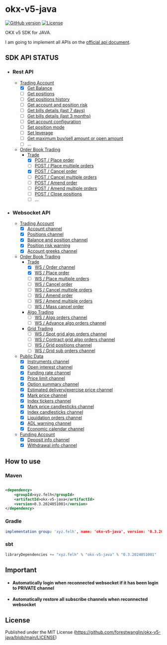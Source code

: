 # okx-v5-java
[![GitHub version](https://img.shields.io/static/v1?label=version&message=v0.3.2024051001&color=blue)](https://github.com/forestwanglin/openai-java)
[![License](https://img.shields.io/static/v1?label=license&message=MIT&color=orange)](https://github.com/forestwanglin/okx-v5-java/blob/main/LICENSE)

OKX v5 SDK for JAVA. 

I am going to implement all APIs on the [official api document](https://www.okx.com/docs-v5/en/#overview).

## SDK API STATUS
- ### Rest API
  - [Trading Account](https://www.okx.com/docs-v5/en/#trading-account-rest-api)
    - [x] [Get Balance](https://www.okx.com/docs-v5/en/#trading-account-rest-api-get-balance)
    - [ ] [Get positions](https://www.okx.com/docs-v5/en/#trading-account-rest-api-get-positions)
    - [ ] [Get positions history](https://www.okx.com/docs-v5/en/#trading-account-rest-api-get-positions-history)
    - [ ] [Get account and position risk](https://www.okx.com/docs-v5/en/#trading-account-rest-api-get-account-and-position-risk)
    - [ ] [Get bills details (last 7 days)](https://www.okx.com/docs-v5/en/#trading-account-rest-api-get-bills-details-last-7-days)
    - [ ] [Get bills details (last 3 months)](https://www.okx.com/docs-v5/en/#trading-account-rest-api-get-bills-details-last-3-months)
    - [ ] [Get account configuration](https://www.okx.com/docs-v5/en/#trading-account-rest-api-get-account-configuration)
    - [ ] [Set position mode](https://www.okx.com/docs-v5/en/#trading-account-rest-api-set-position-mode)
    - [ ] [Set leverage](https://www.okx.com/docs-v5/en/#trading-account-rest-api-set-leverage)
    - [ ] [Get maximum buy/sell amount or open amount](https://www.okx.com/docs-v5/en/#trading-account-rest-api-get-maximum-buy-sell-amount-or-open-amount)
    - [ ] ...
  - [Order Book Trading](https://www.okx.com/docs-v5/en/#order-book-trading)
    - [Trade](https://www.okx.com/docs-v5/en/#order-book-trading-trade)
      - [x] [POST / Place order](https://www.okx.com/docs-v5/en/#order-book-trading-trade-post-place-order)
      - [ ] [POST / Place multiple orders](https://www.okx.com/docs-v5/en/#order-book-trading-trade-post-place-multiple-orders)
      - [x] [POST / Cancel order](https://www.okx.com/docs-v5/en/#order-book-trading-trade-post-cancel-order)
      - [ ] [POST / Cancel multiple orders](https://www.okx.com/docs-v5/en/#order-book-trading-trade-post-cancel-multiple-orders)
      - [ ] [POST / Amend order](https://www.okx.com/docs-v5/en/#order-book-trading-trade-post-amend-order)
      - [ ] [POST / Amend multiple orders](https://www.okx.com/docs-v5/en/#order-book-trading-trade-post-amend-multiple-orders)
      - [ ] [POST / Close positions](https://www.okx.com/docs-v5/en/#order-book-trading-trade-post-close-positions)
      - [ ] ...
- ### Websocket API
  - [Trading Account](https://www.okx.com/docs-v5/zh/#trading-account-websocket)
    - [x] [Account channel](https://www.okx.com/docs-v5/en/#trading-account-websocket-account-channel)
    - [x] [Positions channel](https://www.okx.com/docs-v5/en/#trading-account-websocket-positions-channel)
    - [x] [Balance and position channel](https://www.okx.com/docs-v5/en/#trading-account-websocket-balance-and-position-channel)
    - [x] [Position risk warning](https://www.okx.com/docs-v5/en/#trading-account-websocket-position-risk-warning)
    - [x] [Account greeks channel](https://www.okx.com/docs-v5/en/#trading-account-websocket-account-greeks-channel)
  - [Order Book Trading](https://www.okx.com/docs-v5/en/#order-book-trading)
    - [Trade](https://www.okx.com/docs-v5/en/#order-book-trading-trade)
      - [x] [WS / Order channel](https://www.okx.com/docs-v5/en/#order-book-trading-trade-ws-order-channel)
      - [x] [WS / Place order](https://www.okx.com/docs-v5/en/#order-book-trading-trade-ws-place-order)
      - [ ] [WS / Place multiple orders](https://www.okx.com/docs-v5/en/#order-book-trading-trade-ws-place-multiple-orders)
      - [ ] [WS / Cancel order](https://www.okx.com/docs-v5/en/#order-book-trading-trade-ws-cancel-order)
      - [ ] [WS / Cancel multiple orders](https://www.okx.com/docs-v5/en/#order-book-trading-trade-ws-cancel-multiple-orders)
      - [ ] [WS / Amend order](https://www.okx.com/docs-v5/en/#order-book-trading-trade-ws-amend-order)
      - [ ] [WS / Amend multiple orders](https://www.okx.com/docs-v5/en/#order-book-trading-trade-ws-amend-multiple-orders)
      - [ ] [WS / Mass cancel order](https://www.okx.com/docs-v5/en/#order-book-trading-trade-ws-mass-cancel-order)
    - [Algo Trading](https://www.okx.com/docs-v5/en/#order-book-trading-algo-trading)
      - [ ] [WS / Algo orders channel](https://www.okx.com/docs-v5/en/#order-book-trading-algo-trading-ws-algo-orders-channel)
      - [ ] [WS / Advance algo orders channel](https://www.okx.com/docs-v5/en/#order-book-trading-algo-trading-ws-advance-algo-orders-channel)
    - [Grid Trading](https://www.okx.com/docs-v5/en/#order-book-trading-grid-trading)
      - [ ] [WS / Spot grid algo orders channel](https://www.okx.com/docs-v5/en/#order-book-trading-grid-trading-ws-spot-grid-algo-orders-channel)
      - [ ] [WS / Contract grid algo orders channel](https://www.okx.com/docs-v5/en/#order-book-trading-grid-trading-ws-contract-grid-algo-orders-channel)
      - [ ] [WS / Grid positions channel](https://www.okx.com/docs-v5/en/#order-book-trading-grid-trading-ws-grid-positions-channel)
      - [ ] [WS / Grid sub orders channel](https://www.okx.com/docs-v5/en/#order-book-trading-grid-trading-ws-grid-sub-orders-channel)
  - [Public Data](https://www.okx.com/docs-v5/en/#public-data-websocket)
    - [x] [Instruments channel](https://www.okx.com/docs-v5/en/#public-data-websocket-instruments-channel)
    - [x] [Open interest channel](https://www.okx.com/docs-v5/en/#public-data-websocket-open-interest-channel)
    - [x] [Funding rate channel](https://www.okx.com/docs-v5/en/#public-data-websocket-funding-rate-channel)
    - [x] [Price limit channel](https://www.okx.com/docs-v5/en/#public-data-websocket-price-limit-channel)
    - [x] [Option summary channel](https://www.okx.com/docs-v5/en/#public-data-websocket-option-summary-channel)
    - [x] [Estimated delivery/exercise price channel](https://www.okx.com/docs-v5/en/#public-data-websocket-estimated-delivery-exercise-price-channel)
    - [x] [Mark price channel](https://www.okx.com/docs-v5/en/#public-data-websocket-mark-price-channel)
    - [x] [Index tickers channel](https://www.okx.com/docs-v5/en/#public-data-websocket-index-tickers-channel)
    - [x] [Mark price candlesticks channel](https://www.okx.com/docs-v5/en/#public-data-websocket-mark-price-candlesticks-channel)
    - [x] [Index candlesticks channel](https://www.okx.com/docs-v5/en/#public-data-websocket-index-candlesticks-channel)
    - [x] [Liquidation orders channel](https://www.okx.com/docs-v5/en/#public-data-websocket-liquidation-orders-channel)
    - [x] [ADL warning channel](https://www.okx.com/docs-v5/en/#public-data-websocket-adl-warning-channel)
    - [x] [Economic calendar channel](https://www.okx.com/docs-v5/en/#public-data-websocket-economic-calendar-channel)
  - [Funding Account](https://www.okx.com/docs-v5/en/#funding-account-websocket)
    - [x] [Deposit info channel](https://www.okx.com/docs-v5/en/#funding-account-websocket-deposit-info-channel)
    - [x] [Withdrawal info channel](https://www.okx.com/docs-v5/en/#funding-account-websocket-withdrawal-info-channel)

## How to use

### Maven

```xml

<dependency>
    <groupId>xyz.felh</groupId>
    <artifactId>okx-v5-java</artifactId>
    <version>0.3.2024051001</version>
</dependency>
```

### Gradle

```yaml
implementation group: 'xyz.felh', name: 'okx-v5-java', version: '0.3.2024051001'
```

### sbt

```javascript
libraryDependencies += "xyz.felh" % "okx-v5-java" % "0.3.2024051001"
```

## Important

- #### Automatically login when reconnected websocket if it has been login to PRIVATE channel
- #### Automatically restore all subscribe channels when reconnected websocket


## License

Published under the MIT License (https://github.com/forestwanglin/okx-v5-java/blob/main/LICENSE)